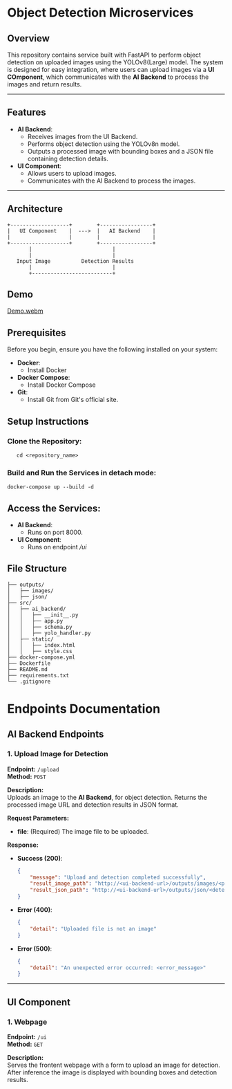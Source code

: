 # Object Detection Microservices

## Overview

This repository contains service built with FastAPI to perform object detection on uploaded images using the YOLOv8(Large) model. The system is designed for easy integration, where users can upload images via a **UI COmponent**, which communicates with the **AI Backend** to process the images and return results.

---

## Features

- **AI Backend**:
  - Receives images from the UI Backend.
  - Performs object detection using the YOLOv8n model.
  - Outputs a processed image with bounding boxes and a JSON file containing detection details.
- **UI Component**:
  - Allows users to upload images.
  - Communicates with the AI Backend to process the images.
---

## Architecture

```plaintext
+-------------------+        +-----------------+
|   UI Component    |  --->  |   AI Backend    |
|                   |        |                 |
+-------------------+        +-----------------+
       |                          |
       |                          |
   Input Image          Detection Results
       |                          |
       +--------------------------+
```

## Demo
[Demo.webm](https://github.com/user-attachments/assets/d4e89dcf-28cb-42a4-b10b-c12eb9c5001d)


## Prerequisites
Before you begin, ensure you have the following installed on your system:
- **Docker**:
  - Install Docker
- **Docker Compose**:
  - Install Docker Compose
- **Git**:
  - Install Git from Git's official site.

## Setup Instructions

### Clone the Repository:
```git clone <repository_url>
   cd <repository_name>
```

### Build and Run the Services in detach mode:
```
docker-compose up --build -d
```

##  Access the Services:
- **AI Backend**:
  - Runs on port 8000.
- **UI Component**:
  - Runs on endpoint */ui*


##  File Structure
```
├── outputs/
│   ├── images/        
│   ├── json/          
├── src/
│   ├── ai_backend/    
│   │   ├── __init__.py
│   │   ├── app.py
│   │   ├── schema.py
│   │   ├── yolo_handler.py
│   ├── static/    
│   │   ├── index.html
│   │   ├── style.css
├── docker-compose.yml 
├── Dockerfile         
├── README.md          
├── requirements.txt   
└── .gitignore         
```

# Endpoints Documentation

## **AI Backend Endpoints**

### **1. Upload Image for Detection**
**Endpoint:** `/upload`  
**Method:** `POST`  

**Description:**  
Uploads an image to the **AI Backend**, for object detection. Returns the processed image URL and detection results in JSON format.

**Request Parameters:**  
- **file**: (Required) The image file to be uploaded.  

**Response:**  
- **Success (200)**:  
    ```json
    {
        "message": "Upload and detection completed successfully",
        "result_image_path": "http://<ui-backend-url>/outputs/images/<processed_image>",
        "result_json_path": "http://<ui-backend-url>/outputs/json/<detection_results_json>"
    }
    ```
- **Error (400)**:  
    ```json
    {
        "detail": "Uploaded file is not an image"
    }
    ```
- **Error (500)**:  
    ```json
    {
        "detail": "An unexpected error occurred: <error_message>"
    }
    ```

---

## **UI Component**

### **1. Webpage**
**Endpoint:** `/ui`  
**Method:** `GET`  

**Description:**  
Serves the frontent webpage with a form to upload an image for detection. After inference the image is displayed with bounding boxes and detection results.

